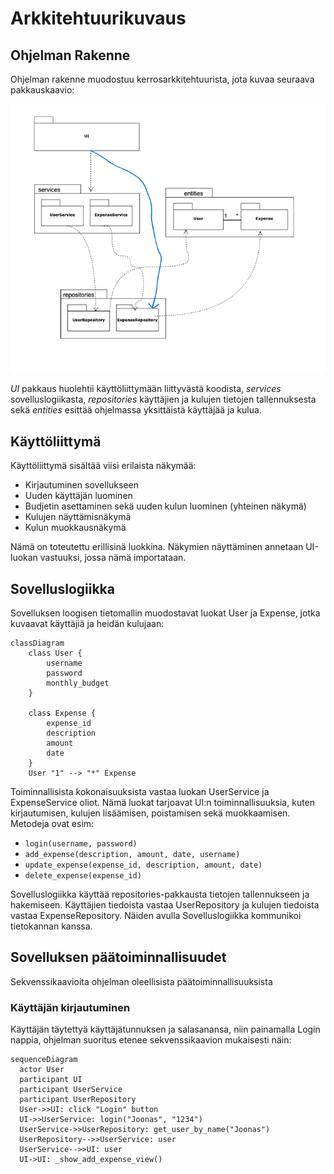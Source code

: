 # Arkkitehtuurikuvaus

## Ohjelman Rakenne

Ohjelman rakenne muodostuu kerrosarkkitehtuurista, jota kuvaa seuraava pakkauskaavio:

![Pakkausrakenne](./kuvat/Pakkauskaavio-ohte.png)

_UI_ pakkaus huolehtii käyttöliittymään liittyvästä koodista, _services_ sovelluslogiikasta, _repositories_ käyttäjien ja kulujen tietojen tallennuksesta sekä _entities_ esittää ohjelmassa yksittäistä käyttäjää ja kulua.

## Käyttöliittymä

Käyttöliittymä sisältää viisi erilaista näkymää:

- Kirjautuminen sovellukseen
- Uuden käyttäjän luominen
- Budjetin asettaminen sekä uuden kulun luominen (yhteinen näkymä)
- Kulujen näyttämisnäkymä
- Kulun muokkausnäkymä

Nämä on toteutettu erillisinä luokkina. Näkymien näyttäminen annetaan UI-luokan vastuuksi, jossa nämä importataan.

## Sovelluslogiikka

Sovelluksen loogisen tietomallin muodostavat luokat User ja Expense, jotka kuvaavat käyttäjiä ja heidän kulujaan:

```mermaid
classDiagram
    class User {
        username
        password
        monthly_budget
    }

    class Expense {
        expense_id
        description
        amount
        date
    }
    User "1" --> "*" Expense
```

Toiminnallisista kokonaisuuksista vastaa luokan UserService ja ExpenseService oliot. Nämä luokat tarjoavat UI:n toiminnallisuuksia, kuten kirjautumisen, kulujen lisäämisen, poistamisen sekä muokkaamisen. Metodeja ovat esim:

- `login(username, password)`
- `add_expense(description, amount, date, username)`
- `update_expense(expense_id, description, amount, date)`
- `delete_expense(expense_id)`

Sovelluslogiikka käyttää repositories-pakkausta tietojen tallennukseen ja hakemiseen. Käyttäjien tiedoista vastaa UserRepository ja kulujen tiedoista vastaa ExpenseRepository. Näiden avulla Sovelluslogiikka kommunikoi tietokannan kanssa.

## Sovelluksen päätoiminnallisuudet

Sekvenssikaavioita ohjelman oleellisista päätoiminnallisuuksista

### Käyttäjän kirjautuminen

Käyttäjän täytettyä käyttäjätunnuksen ja salasanansa, niin painamalla Login nappia, ohjelman suoritus etenee sekvenssikaavion mukaisesti näin:

```mermaid
sequenceDiagram
  actor User
  participant UI
  participant UserService
  participant UserRepository
  User->>UI: click "Login" button
  UI->>UserService: login("Joonas", "1234")
  UserService->>UserRepository: get_user_by_name("Joonas")
  UserRepository-->>UserService: user
  UserService-->>UI: user
  UI->UI: _show_add_expense_view()
```
